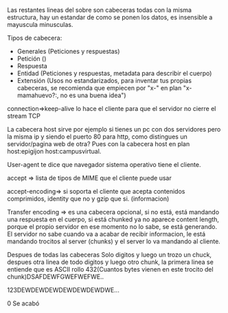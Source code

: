 Las restantes lineas del sobre son cabeceras todas con la misma estructura, hay un estandar de como se ponen los datos, es insensible a mayuscula minusculas.

Tipos de cabecera:
* Generales (Peticiones y respuestas)
* Petición ()
* Respuesta
* Entidad (Peticiones y respuestas, metadata para describir el cuerpo)
* Extensión (Usos no estandarizados, para inventar tus propias cabeceras, se recomienda que empiecen por "x-" en plan "x-mamahuevo?:, no es una buena idea")

connection=>keep-alive lo hace el cliente para que el servidor no cierre el stream TCP 

La cabecera host sirve por ejemplo si tienes un pc con dos servidores pero la misma ip y siendo el puerto 80 para http, como distingues un servidor/pagina web de otra? Pues con la cabecera host en plan host:epigijon host:campusvirtual.

User-agent te dice que navegador sistema operativo tiene el cliente.

accept => lista de tipos de MIME que el cliente puede usar

accept-encoding=> si soporta el cliente que acepta contenidos comprimidos, identity que no y gzip que si. (informacion)


Transfer encoding => es una cabecera opcional, si no está, está mandando una respuesta en el cuerpo, si está chunked ya no aparece content length, porque el propio servidor en ese momento no lo sabe, se está generando. El servidor no sabe cuando va a acabar de recibir informacion, le está mandando trocitos al server (chunks) y el server lo va mandando al cliente.

Despues de todas las cabeceras
Solo digitos y luego un trozo un chuck, despues otra linea de todo digitos y luego otro chunk, la primera linea se entiende que es ASCII rollo 432<CRLF>(Cuantos bytes vienen en este trocito del chunk)DSAFDEWFGWEFWEFWE..

123<CRLF>DEWDEWDEWDEWDEWDEWDWE...


0<CRLF> Se acabó
